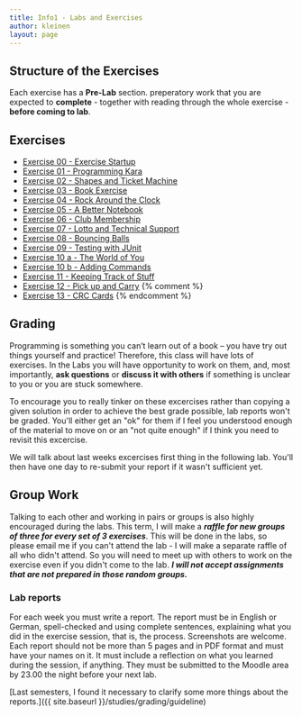 ```yaml
---
title: Info1 - Labs and Exercises
author: kleinen
layout: page
---
```




## Structure of the Exercises

Each exercise has a **Pre-Lab** section. preperatory work that you are expected to **complete** - together with reading through the whole exercise - **before coming to lab**.

## Exercises

* [Exercise 00 - Exercise Startup](exercise-00)
* [Exercise 01 - Programming Kara](exercise-01)
* [Exercise 02 - Shapes and Ticket Machine](exercise-02)
* [Exercise 03 - Book Exercise](exercise-03)
* [Exercise 04 - Rock Around the Clock](exercise-04)
* [Exercise 05 - A Better Notebook](exercise-05)
* [Exercise 06 - Club Membership](exercise-06)
* [Exercise 07 - Lotto and Technical Support](exercise-07)
* [Exercise 08 - Bouncing Balls](exercise-08)
* [Exercise 09 - Testing with JUnit](exercise-09)
* [Exercise 10 a - The World of You](exercise-10-a)
* [Exercise 10 b - Adding Commands](exercise-10-b)
* [Exercise 11 - Keeping Track of Stuff](exercise-11)
* [Exercise 12 - Pick up and Carry](exercise-12)
{% comment %}
* [Exercise 13 - CRC Cards](exercise-13)
{% endcomment %}

## Grading

Programming is something you can&#8217;t learn out of a book &#8211; you have
try out things yourself and practice! Therefore, this class will have lots of
exercises. In the Labs you will have opportunity to work on them, and, most
importantly, **ask questions**  or **discuss it with others** if something is
unclear to you or you are stuck somewhere.

To encourage you to really tinker on these excercises rather than copying a given solution
in order to achieve the best grade possible, lab reports won't be graded.
You'll either get an "ok" for them if I feel you understood enough of the material
to move on or an "not quite enough" if I think you need to revisit this excercise.

We will talk about last weeks excercises first thing in the following lab.
You'll then have one day to re-submit your report if it wasn't sufficient yet.

## Group Work
Talking to each other and working in pairs or groups is also highly encouraged
during the labs. This term, I will make a ***raffle for new groups of three
for every set of 3 exercises***. This will be done in the labs, so please email
me if you can't attend the lab - I will make a separate raffle of all who didn't
attend. So you will need to meet up with others to work on the exercise even if
you didn't come to the lab. ***I will not accept assignments that are not
prepared in those random groups.***


### Lab reports

For each week you must write a report. The report must be in English or German,
spell-checked and using complete sentences, explaining what you did in the
exercise session, that is, the process. Screenshots are welcome. Each report
should not be more than 5 pages and in PDF format and must have your names on it.
It must include a reflection on what you learned during the session, if anything.
They must be submitted to the Moodle area by 23.00 the night before your next lab.


[Last semesters, I found it necessary to clarify some more things about the reports.]({{ site.baseurl }}/studies/grading/guideline)
